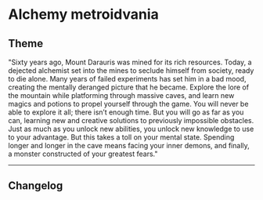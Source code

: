 # Alchemy metroidvania





## Theme
"Sixty years ago, Mount Darauris was mined for its rich resources. Today, a dejected alchemist set into the mines to seclude himself from society, ready to die alone. Many years of failed experiments has set him in a bad mood, creating the mentally deranged picture that he became. Explore the lore of the mountain while platforming through massive caves, and learn new magics and potions to propel yourself through the game. You will never be able to explore it all; there isn’t enough time. But you will go as far as you can, learning new and creative solutions to previously impossible obstacles. Just as much as you unlock new abilities, you unlock new knowledge to use to your advantage. But this takes a toll on your mental state. Spending longer and longer in the cave means facing your inner demons, and finally, a monster constructed of your greatest fears."

___

## Changelog
